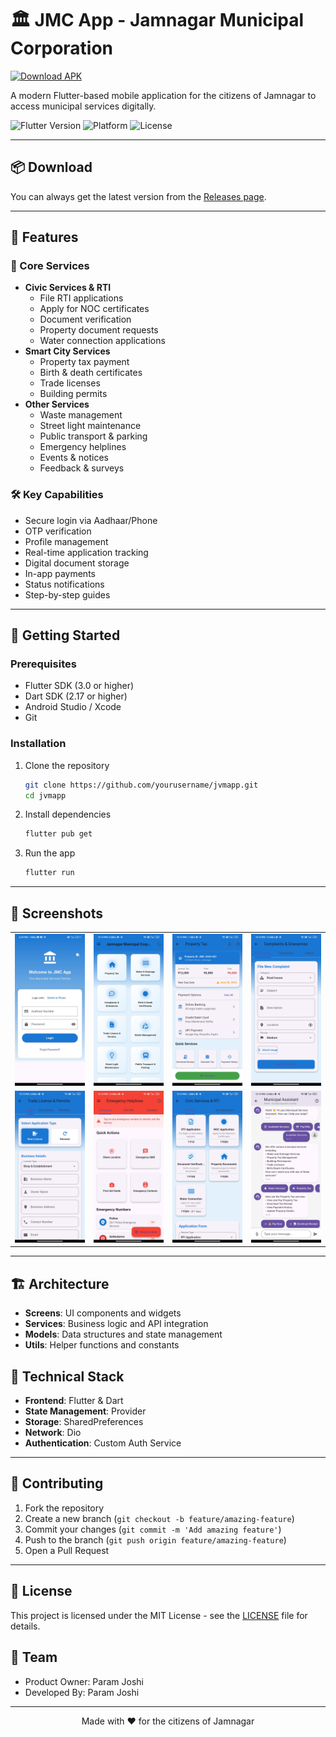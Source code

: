 # 🏛️ JMC App - Jamnagar Municipal Corporation

[![Download APK](https://img.shields.io/badge/Download%20JMC--App-APK-brightgreen?logo=android)](https://github.com/PamJoshi/JMC-App/releases/download/v1.0.0/JMC-App.apk)

A modern Flutter-based mobile application for the citizens of Jamnagar to access municipal services digitally.

![Flutter Version](https://img.shields.io/badge/Flutter-3.0+-blue.svg)
![Platform](https://img.shields.io/badge/Platform-Android%20%7C%20iOS-green.svg)
![License](https://img.shields.io/badge/License-MIT-purple.svg)

---

## 📦 Download

You can always get the latest version from the [Releases page](https://github.com/PamJoshi/JMC-App/releases).

---

## 🌟 Features

### 📱 Core Services
- **Civic Services & RTI**
  - File RTI applications
  - Apply for NOC certificates
  - Document verification
  - Property document requests
  - Water connection applications
- **Smart City Services**
  - Property tax payment
  - Birth & death certificates
  - Trade licenses
  - Building permits
- **Other Services**
  - Waste management
  - Street light maintenance
  - Public transport & parking
  - Emergency helplines
  - Events & notices
  - Feedback & surveys

### 🛠️ Key Capabilities
- Secure login via Aadhaar/Phone
- OTP verification
- Profile management
- Real-time application tracking
- Digital document storage
- In-app payments
- Status notifications
- Step-by-step guides

---

## 🚀 Getting Started

### Prerequisites
- Flutter SDK (3.0 or higher)
- Dart SDK (2.17 or higher)
- Android Studio / Xcode
- Git

### Installation

1. Clone the repository
   ```bash
   git clone https://github.com/yourusername/jvmapp.git
   cd jvmapp
   ```
2. Install dependencies
   ```bash
   flutter pub get
   ```
3. Run the app
   ```bash
   flutter run
   ```

---

## 📱 Screenshots


<table>
  <tr>
    <td><img src="screenshots/login.jpeg" alt="Login Screen" width="200"/></td>
    <td><img src="screenshots/home.jpg" alt="Home Screen" width="200"/></td>
    <td><img src="screenshots/property.jpg" alt="Services Screen" width="200"/></td>
    <td><img src="screenshots/complaint.jpg" alt="Services Screen" width="200"/></td>
  </tr>
  <tr>
    <td><img src="screenshots/trade.jpg" alt="Services Screen" width="200"/></td>
    <td><img src="screenshots/emergency.jpg" alt="Services Screen" width="200"/></td>
    <td><img src="screenshots/civic.jpg" alt="Services Screen" width="200"/></td>
    <td><img src="screenshots/chatbot.jpg" alt="Services Screen" width="200"/></td>
  </tr>
</table>

---

## 🏗️ Architecture

- **Screens**: UI components and widgets
- **Services**: Business logic and API integration
- **Models**: Data structures and state management
- **Utils**: Helper functions and constants

## 🔧 Technical Stack

- **Frontend**: Flutter & Dart
- **State Management**: Provider
- **Storage**: SharedPreferences
- **Network**: Dio
- **Authentication**: Custom Auth Service

---

## 🤝 Contributing

1. Fork the repository
2. Create a new branch (`git checkout -b feature/amazing-feature`)
3. Commit your changes (`git commit -m 'Add amazing feature'`)
4. Push to the branch (`git push origin feature/amazing-feature`)
5. Open a Pull Request

---

## 📄 License

This project is licensed under the MIT License - see the [LICENSE](LICENSE) file for details.

## 👥 Team

- Product Owner: Param Joshi
- Developed By: Param Joshi


---

<p align="center">Made with ❤️ for the citizens of Jamnagar</p>

